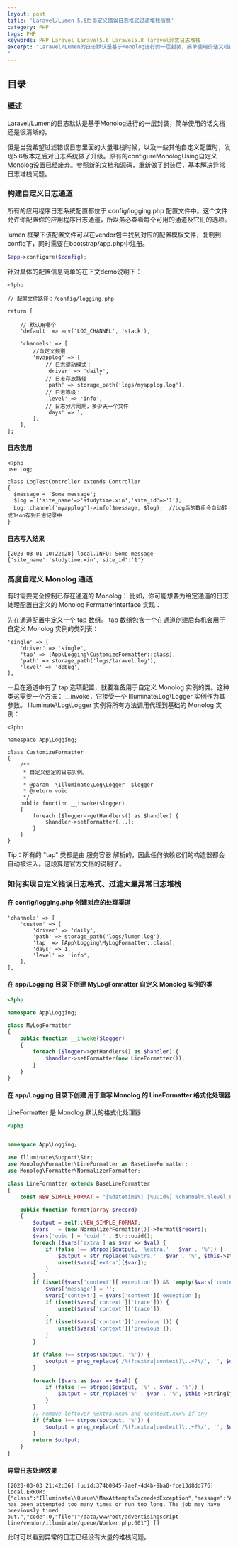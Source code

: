 ```yaml
---
layout: post
title: 'Laravel/Lumen 5.6后自定义错误日志格式过滤堆栈信息'
category: PHP
tags: PHP
keywords: PHP Laravel Laravel5.6 Laravel5.8 laravel异常日志堆栈
excerpt: "Laravel/Lumen的日志默认是基于Monolog进行的一层封装，简单使用的话文档还是很清晰的。但是当我希望过滤错误日志里面的大量堆栈时候，以及一些其他自定义配置时，发现5.6版本之后对日志系统做了升级。原有的configureMonologUsing自定义Monolog设置已经废弃。参照新的文档和源码，重新做了封装后，基本解决异常日志堆栈问题。
"
---
```


## 目录
### 概述

Laravel/Lumen的日志默认是基于Monolog进行的一层封装，简单使用的话文档还是很清晰的。

但是当我希望过滤错误日志里面的大量堆栈时候，以及一些其他自定义配置时，发现5.6版本之后对日志系统做了升级。原有的configureMonologUsing自定义Monolog设置已经废弃。参照新的文档和源码，重新做了封装后，基本解决异常日志堆栈问题。

### 构建自定义日志通道
所有的应用程序日志系统配置都位于 config/logging.php 配置文件中。这个文件允许你配置你的应用程序日志通道，所以务必查看每个可用的通道及它们的选项。

lumen 框架下该配置文件可以在vendor包中找到对应的配置模板文件，复制到config下，同时需要在bootstrap/app.php中注册。

```php
$app->configure($config);
```

针对具体的配置信息简单的在下文demo说明下：

```
<?php

// 配置文件路径：/config/logging.php

return [

    // 默认用哪个
    'default' => env('LOG_CHANNEL', 'stack'),

    'channels' => [
        //自定义频道
        'myapplog' => [
            // 日志驱动模式：
            'driver' => 'daily',                           
            // 日志存放路径
            'path' => storage_path('logs/myapplog.log'),
            // 日志等级：
            'level' => 'info',
            // 日志分片周期，多少天一个文件
            'days' => 1,
        ],
    ],
];
```

#### 日志使用
```
<?php
use Log;

class LogTestController extends Controller
{
  $message = 'Some message';
  $log = ['site_name'=>'studytime.xin','site_id'=>'1']; 
  Log::channel('myapplog')->info($message, $log);  //Log后的数组会自动转成Json存到日志记录中
}
```

#### 日志写入结果
```
[2020-03-01 10:22:28] local.INFO: Some message {'site_name':'studytime.xin','site_id':'1'}
```

### 高度自定义 Monolog 通道
有时需要完全控制已存在通道的 Monolog： 比如，你可能想要为给定通道的日志处理配置自定义的 Monolog FormatterInterface 实现：

先在通道配置中定义一个 tap 数组。 tap 数组包含一个在通道创建后有机会用于自定义 Monolog 实例的类列表：
```
'single' => [
    'driver' => 'single',
    'tap' => [App\Logging\CustomizeFormatter::class],
    'path' => storage_path('logs/laravel.log'),
    'level' => 'debug',
],
```

一旦在通道中有了 tap 选项配置，就要准备用于自定义 Monolog 实例的类。这种类这需要一个方法： __invoke，它接受一个 Illuminate\Log\Logger 实例作为其参数。 Illuminate\Log\Logger 实例将所有方法调用代理到基础的 Monolog 实例：
```
<?php

namespace App\Logging;

class CustomizeFormatter
{
    /**
     * 自定义给定的日志实例。
     *
     * @param  \Illuminate\Log\Logger  $logger
     * @return void
     */
    public function __invoke($logger)
    {
        foreach ($logger->getHandlers() as $handler) {
            $handler->setFormatter(...);
        }
    }
}
```
Tip：所有的 "tap" 类都是由 服务容器 解析的，因此任何依赖它们的构造器都会自动被注入。这段算是官方文档的说明了。


### 如何实现自定义错误日志格式、过滤大量异常日志堆栈 

#### 在 config/logging.php 创建对应的处理渠道
```
'channels' => [
    'custom' => [
        'driver' => 'daily',
        'path' => storage_path('logs/lumen.log'),
        'tap' => [App\Logging\MyLogFormatter::class],
        'days' => 1,
        'level' => 'info', 
    ],
],
```

#### 在 app/Logging 目录下创建 MyLogFormatter 自定义 Monolog 实例的类

```php
<?php

namespace App\Logging;

class MyLogFormatter
{
    public function __invoke($logger)
    {
        foreach ($logger->getHandlers() as $handler) {
            $handler->setFormatter(new LineFormatter());
        }
    }
}
```

#### 在 app/Logging 目录下创建 用于重写 Monolog 的 LineFormatter 格式化处理器
LineFormatter 是 Monolog 默认的格式化处理器

```php
<?php


namespace App\Logging;

use Illuminate\Support\Str;
use Monolog\Formatter\LineFormatter as BaseLineFormatter;
use Monolog\Formatter\NormalizerFormatter;

class LineFormatter extends BaseLineFormatter
{
    const NEW_SIMPLE_FORMAT = "[%datetime%] [%uuid%] %channel%.%level_name%: %message% %context% %extra%\n";

    public function format(array $record)
    {
        $output = self::NEW_SIMPLE_FORMAT;
        $vars   = (new NormalizerFormatter())->format($record);
        $vars['uuid'] = 'uuid:' . Str::uuid();
        foreach ($vars['extra'] as $var => $val) {
            if (false !== strpos($output, '%extra.' . $var . '%')) {
                $output = str_replace('%extra.' . $var . '%', $this->stringify($val), $output);
                unset($vars['extra'][$var]);
            }
        }
        if (isset($vars['context']['exception']) && !empty($vars['context']['exception'])) {
            $vars['message'] = '';
            $vars['context'] = $vars['context']['exception'];
            if (isset($vars['context']['trace'])) {
                unset($vars['context']['trace']);
            }
            if (isset($vars['context']['previous'])) {
                unset($vars['context']['previous']);
            }
        }

        if (false !== strpos($output, '%')) {
            $output = preg_replace('/%(?:extra|context)\..+?%/', '', $output);
        }

        foreach ($vars as $var => $val) {
            if (false !== strpos($output, '%' . $var . '%')) {
                $output = str_replace('%' . $var . '%', $this->stringify($val), $output);
            }
        }
        // remove leftover %extra.xxx% and %context.xxx% if any
        if (false !== strpos($output, '%')) {
            $output = preg_replace('/%(?:extra|context)\..+?%/', '', $output);
        }
        return $output;
    }
}
```

#### 异常日志处理效果
```
[2020-03-03 21:42:36] [uuid:374b0045-7aef-4d4b-9ba0-fce13d8dd776] local.ERROR:  {"class":"Illuminate\\Queue\\MaxAttemptsExceededException","message":"App\\Jobs\\DownloadReportDataJob has been attempted too many times or run too long. The job may have previously timed out.","code":0,"file":"/data/wwwroot/advertisingscript-line/vendor/illuminate/queue/Worker.php:601"} []
```
此时可以看到异常的日志已经没有大量的堆栈问题。


